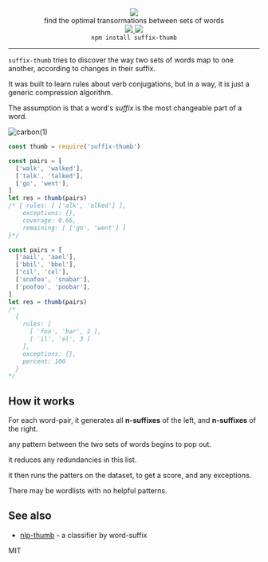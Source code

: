 <div align="center">
  <img src="https://cloud.githubusercontent.com/assets/399657/23590290/ede73772-01aa-11e7-8915-181ef21027bc.png" />

  <div>find the optimal transormations between sets of words</div>
  
  <!-- npm version -->
  <a href="https://npmjs.org/package/suffix-thumb">
    <img src="https://img.shields.io/npm/v/suffix-thumb.svg?style=flat-square" />
  </a>
  
  <!-- file size -->
  <a href="https://unpkg.com/suffix-thumb/builds/suffix-thumb.min.js">
    <img src="https://badge-size.herokuapp.com/spencermountain/compromise/master/plugins/ngrams/builds/suffix-thumb.min.js" />
  </a>

   <div align="center">
    <code>npm install suffix-thumb</code>
  </div>
  
   <hr/>
  
</div>

`suffix-thumb` tries to discover the way two sets of words map to one another, according to changes in their suffix.

It was built to learn rules about verb conjugations, but in a way, it is just a generic compression algorithm.

The assumption is that a word's _suffix_ is the most changeable part of a word.

![carbon(1)](https://user-images.githubusercontent.com/399657/79898840-e7e66780-83d9-11ea-9ff3-099bf39cf892.png)

```js
const thumb = require('suffix-thumb')

const pairs = [
  ['walk', 'walked'],
  ['talk', 'talked'],
  ['go', 'went'],
]
let res = thumb(pairs)
/* { rules: [ ['alk', 'alked'] ],
    exceptions: {},
    coverage: 0.66,
    remaining: [ ['go', 'went'] ] 
}*/

const pairs = [
  ['aail', 'aael'],
  ['bbil', 'bbel'],
  ['cil', 'cel'],
  ['snafoo', 'snabar'],
  ['poofoo', 'poobar'],
]
let res = thumb(pairs)
/*
  { 
    rules: [ 
      [ 'foo', 'bar', 2 ],
      [ 'il', 'el', 3 ]
    ],
    exceptions: {},
    percent: 100 
  }
*/
```

## How it works

For each word-pair, it generates all **n-suffixes** of the left, and **n-suffixes** of the right.

any pattern between the two sets of words begins to pop out.

it reduces any redundancies in this list.

it then runs the patters on the dataset, to get a score, and any exceptions.

There may be wordlists with no helpful patterns.

## See also

- [nlp-thumb](https://github.com/nlp-compromise/thumb) - a classifier by word-suffix

MIT
